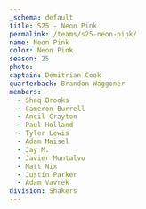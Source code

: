 ```yaml
---
_schema: default
title: S25 - Neon Pink
permalink: /teams/s25-neon-pink/
name: Neon Pink
color: Neon Pink
season: 25
photo:
captain: Demitrian Cook
quarterback: Brandon Waggoner
members:
  - Shaq Brooks
  - Cameron Burrell
  - Ancil Crayton
  - Paul Holland
  - Tyler Lewis
  - Adam Maisel
  - Jay M.
  - Javier Montalvo
  - Matt Nix
  - Justin Parker
  - Adam Vavrek
division: Shakers
---
```

